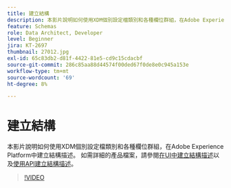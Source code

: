 ```yaml
---
title: 建立結構
description: 本影片說明如何使用XDM個別設定檔類別和各種欄位群組，在Adobe Experience Platform中建立結構描述。
feature: Schemas
role: Data Architect, Developer
level: Beginner
jira: KT-2697
thumbnail: 27012.jpg
exl-id: 65c83db2-d81f-4422-81e5-cd9c15cdacbf
source-git-commit: 286c85aa88d44574f00ded67f0de8e0c945a153e
workflow-type: tm+mt
source-wordcount: '69'
ht-degree: 8%

---
```


# 建立結構

本影片說明如何使用XDM個別設定檔類別和各種欄位群組，在Adobe Experience Platform中建立結構描述。 如需詳細的產品檔案，請參閱[在UI中建立結構描述](https://experienceleague.adobe.com/docs/experience-platform/xdm/tutorials/create-schema-ui.html?lang=zh-Hant)以及[使用API建立結構描述](https://experienceleague.adobe.com/docs/experience-platform/xdm/tutorials/create-schema-api.html?lang=zh-Hant)。

>[!VIDEO](https://video.tv.adobe.com/v/27012?learn=on&enablevpops)